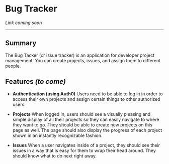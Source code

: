 # Bug Tracker
*Link coming soon*

---

## Summary
The Bug Tacker (or issue tracker) is an application for developer project management. You can create projects, issues, and assign them to different people. 

## Features *(to come)*
- **Authentication (using Auth0)**
Users need to be able to log in in order to access their own projects and assign certain things to other authorized users.

- **Projects**
When logged in, users should see a visually pleasing and simple display of all their projects so they can easily navigate to where they want to go. They should be able to create new projects on this page as well. The page should also display the progress of each project shown in an instantly recognizable fashion.

- **Issues**
When a user navigates inside of a project, they should see their issues in a way that is easy for them to wrap their head around. They should know what to do next right away.